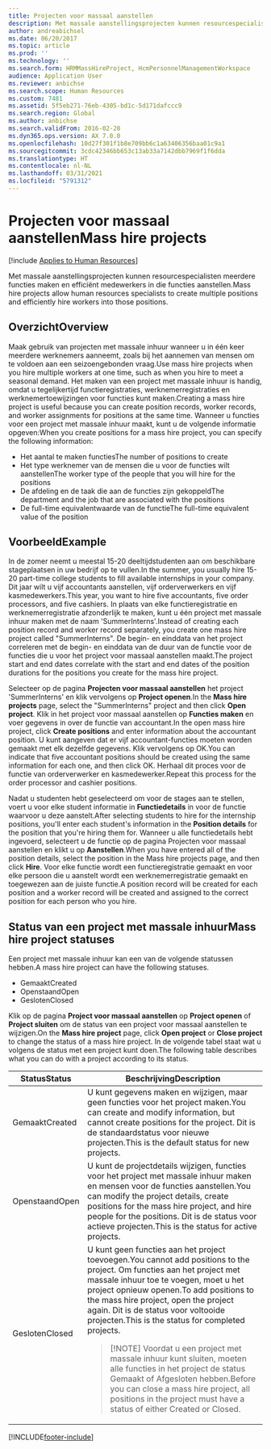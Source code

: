 ```yaml
---
title: Projecten voor massaal aanstellen
description: Met massale aanstellingsprojecten kunnen resourcespecialisten meerdere functies maken en efficiënt medewerkers in die functies aanstellen.
author: andreabichsel
ms.date: 06/20/2017
ms.topic: article
ms.prod: ''
ms.technology: ''
ms.search.form: HRMMassHireProject, HcmPersonnelManagementWorkspace
audience: Application User
ms.reviewer: anbichse
ms.search.scope: Human Resources
ms.custom: 7481
ms.assetid: 5f5eb271-76eb-4305-bd1c-5d171dafccc9
ms.search.region: Global
ms.author: anbichse
ms.search.validFrom: 2016-02-28
ms.dyn365.ops.version: AX 7.0.0
ms.openlocfilehash: 10d27f301f1b8e709bb6c1a63406356baa01c9a1
ms.sourcegitcommit: 3cdc42346bb653c13ab33a7142dbb7969f1f6dda
ms.translationtype: HT
ms.contentlocale: nl-NL
ms.lasthandoff: 03/31/2021
ms.locfileid: "5791312"
---
```

# <a name="mass-hire-projects"></a><span data-ttu-id="6a3e3-103">Projecten voor massaal aanstellen</span><span class="sxs-lookup"><span data-stu-id="6a3e3-103">Mass hire projects</span></span>

[!include [Applies to Human Resources](../includes/applies-to-hr.md)]



<span data-ttu-id="6a3e3-104">Met massale aanstellingsprojecten kunnen resourcespecialisten meerdere functies maken en efficiënt medewerkers in die functies aanstellen.</span><span class="sxs-lookup"><span data-stu-id="6a3e3-104">Mass hire projects allow human resources specialists to create multiple positions and efficiently hire workers into those positions.</span></span>

## <a name="overview"></a><span data-ttu-id="6a3e3-105">Overzicht</span><span class="sxs-lookup"><span data-stu-id="6a3e3-105">Overview</span></span>

<span data-ttu-id="6a3e3-106">Maak gebruik van projecten met massale inhuur wanneer u in één keer meerdere werknemers aanneemt, zoals bij het aannemen van mensen om te voldoen aan een seizoengebonden vraag.</span><span class="sxs-lookup"><span data-stu-id="6a3e3-106">Use mass hire projects when you hire multiple workers at one time, such as when you hire to meet a seasonal demand.</span></span> <span data-ttu-id="6a3e3-107">Het maken van een project met massale inhuur is handig, omdat u tegelijkertijd functieregistraties, werknemerregistraties en werknemertoewijzingen voor functies kunt maken.</span><span class="sxs-lookup"><span data-stu-id="6a3e3-107">Creating a mass hire project is useful because you can create position records, worker records, and worker assignments for positions at the same time.</span></span> <span data-ttu-id="6a3e3-108">Wanneer u functies voor een project met massale inhuur maakt, kunt u de volgende informatie opgeven:</span><span class="sxs-lookup"><span data-stu-id="6a3e3-108">When you create positions for a mass hire project, you can specify the following information:</span></span>

- <span data-ttu-id="6a3e3-109">Het aantal te maken functies</span><span class="sxs-lookup"><span data-stu-id="6a3e3-109">The number of positions to create</span></span>
- <span data-ttu-id="6a3e3-110">Het type werknemer van de mensen die u voor de functies wilt aanstellen</span><span class="sxs-lookup"><span data-stu-id="6a3e3-110">The worker type of the people that you will hire for the positions</span></span>
- <span data-ttu-id="6a3e3-111">De afdeling en de taak die aan de functies zijn gekoppeld</span><span class="sxs-lookup"><span data-stu-id="6a3e3-111">The department and the job that are associated with the positions</span></span>
- <span data-ttu-id="6a3e3-112">De full-time equivalentwaarde van de functie</span><span class="sxs-lookup"><span data-stu-id="6a3e3-112">The full-time equivalent value of the position</span></span>

## <a name="example"></a><span data-ttu-id="6a3e3-113">Voorbeeld</span><span class="sxs-lookup"><span data-stu-id="6a3e3-113">Example</span></span>

<span data-ttu-id="6a3e3-114">In de zomer neemt u meestal 15-20 deeltijdstudenten aan om beschikbare stageplaatsen in uw bedrijf op te vullen.</span><span class="sxs-lookup"><span data-stu-id="6a3e3-114">In the summer, you usually hire 15-20 part-time college students to fill available internships in your company.</span></span> <span data-ttu-id="6a3e3-115">Dit jaar wilt u vijf accountants aanstellen, vijf orderverwerkers en vijf kasmedewerkers.</span><span class="sxs-lookup"><span data-stu-id="6a3e3-115">This year, you want to hire five accountants, five order processors, and five cashiers.</span></span> <span data-ttu-id="6a3e3-116">In plaats van elke functieregistratie en werknemerregistratie afzonderlijk te maken, kunt u één project met massale inhuur maken met de naam 'SummerInterns'.</span><span class="sxs-lookup"><span data-stu-id="6a3e3-116">Instead of creating each position record and worker record separately, you create one mass hire project called "SummerInterns".</span></span> <span data-ttu-id="6a3e3-117">De begin- en einddata van het project correleren met de begin- en einddata van de duur van de functie voor de functies die u voor het project voor massaal aanstellen maakt.</span><span class="sxs-lookup"><span data-stu-id="6a3e3-117">The project start and end dates correlate with the start and end dates of the position durations for the positions you create for the mass hire project.</span></span>

<span data-ttu-id="6a3e3-118">Selecteer op de pagina **Projecten voor massaal aanstellen** het project 'SummerInterns' en klik vervolgens op **Project openen**.</span><span class="sxs-lookup"><span data-stu-id="6a3e3-118">In the **Mass hire projects** page, select the "SummerInterns" project and then click **Open project**.</span></span> <span data-ttu-id="6a3e3-119">Klik in het project voor massaal aanstellen op **Functies maken** en voer gegevens in over de functie van accountant.</span><span class="sxs-lookup"><span data-stu-id="6a3e3-119">In the open mass hire project, click **Create positions** and enter information about the accountant position.</span></span> <span data-ttu-id="6a3e3-120">U kunt aangeven dat er vijf accountant-functies moeten worden gemaakt met elk dezelfde gegevens. Klik vervolgens op OK.</span><span class="sxs-lookup"><span data-stu-id="6a3e3-120">You can indicate that five accountant positions should be created using the same information for each one, and then click OK.</span></span> <span data-ttu-id="6a3e3-121">Herhaal dit proces voor de functie van orderverwerker en kasmedewerker.</span><span class="sxs-lookup"><span data-stu-id="6a3e3-121">Repeat this process for the order processor and cashier positions.</span></span>

<span data-ttu-id="6a3e3-122">Nadat u studenten hebt geselecteerd om voor de stages aan te stellen, voert u voor elke student informatie in **Functiedetails** in voor de functie waarvoor u deze aanstelt.</span><span class="sxs-lookup"><span data-stu-id="6a3e3-122">After selecting students to hire for the internship positions, you'll enter each student's information in the **Position details** for the position that you're hiring them for.</span></span> <span data-ttu-id="6a3e3-123">Wanneer u alle functiedetails hebt ingevoerd, selecteert u de functie op de pagina Projecten voor massaal aanstellen en klikt u op **Aanstellen**.</span><span class="sxs-lookup"><span data-stu-id="6a3e3-123">When you have entered all of the position details, select the position in the Mass hire projects page, and then click **Hire**.</span></span> <span data-ttu-id="6a3e3-124">Voor elke functie wordt een functieregistratie gemaakt en voor elke persoon die u aanstelt wordt een werknemerregistratie gemaakt en toegewezen aan de juiste functie.</span><span class="sxs-lookup"><span data-stu-id="6a3e3-124">A position record will be created for each position and a worker record will be created and assigned to the correct position for each person who you hire.</span></span>

## <a name="mass-hire-project-statuses"></a><span data-ttu-id="6a3e3-125">Status van een project met massale inhuur</span><span class="sxs-lookup"><span data-stu-id="6a3e3-125">Mass hire project statuses</span></span>

<span data-ttu-id="6a3e3-126">Een project met massale inhuur kan een van de volgende statussen hebben.</span><span class="sxs-lookup"><span data-stu-id="6a3e3-126">A mass hire project can have the following statuses.</span></span>

- <span data-ttu-id="6a3e3-127">Gemaakt</span><span class="sxs-lookup"><span data-stu-id="6a3e3-127">Created</span></span>
- <span data-ttu-id="6a3e3-128">Openstaand</span><span class="sxs-lookup"><span data-stu-id="6a3e3-128">Open</span></span>
- <span data-ttu-id="6a3e3-129">Gesloten</span><span class="sxs-lookup"><span data-stu-id="6a3e3-129">Closed</span></span>

<span data-ttu-id="6a3e3-130">Klik op de pagina **Project voor massaal aanstellen** op **Project openen** of **Project sluiten** om de status van een project voor massaal aanstellen te wijzigen.</span><span class="sxs-lookup"><span data-stu-id="6a3e3-130">On the **Mass hire project** page, click **Open project** or **Close project** to change the status of a mass hire project.</span></span> <span data-ttu-id="6a3e3-131">In de volgende tabel staat wat u volgens de status met een project kunt doen.</span><span class="sxs-lookup"><span data-stu-id="6a3e3-131">The following table describes what you can do with a project according to its status.</span></span>

<table>
<thead>
<tr>
<th><span data-ttu-id="6a3e3-132">Status</span><span class="sxs-lookup"><span data-stu-id="6a3e3-132">Status</span></span></th>
<th><span data-ttu-id="6a3e3-133">Beschrijving</span><span class="sxs-lookup"><span data-stu-id="6a3e3-133">Description</span></span></th>
</tr>
</thead>
<tbody>
<tr>
<td><span data-ttu-id="6a3e3-134">Gemaakt</span><span class="sxs-lookup"><span data-stu-id="6a3e3-134">Created</span></span></td>
<td><span data-ttu-id="6a3e3-135">U kunt gegevens maken en wijzigen, maar geen functies voor het project maken.</span><span class="sxs-lookup"><span data-stu-id="6a3e3-135">You can create and modify information, but cannot create positions for the project.</span></span> <span data-ttu-id="6a3e3-136">Dit is de standaardstatus voor nieuwe projecten.</span><span class="sxs-lookup"><span data-stu-id="6a3e3-136">This is the default status for new projects.</span></span></td>
</tr>
<tr>
<td><span data-ttu-id="6a3e3-137">Openstaand</span><span class="sxs-lookup"><span data-stu-id="6a3e3-137">Open</span></span></td>
<td><span data-ttu-id="6a3e3-138">U kunt de projectdetails wijzigen, functies voor het project met massale inhuur maken en mensen voor de functies aanstellen.</span><span class="sxs-lookup"><span data-stu-id="6a3e3-138">You can modify the project details, create positions for the mass hire project, and hire people for the positions.</span></span> <span data-ttu-id="6a3e3-139">Dit is de status voor actieve projecten.</span><span class="sxs-lookup"><span data-stu-id="6a3e3-139">This is the status for active projects.</span></span></td>
</tr>
<tr>
<td><span data-ttu-id="6a3e3-140">Gesloten</span><span class="sxs-lookup"><span data-stu-id="6a3e3-140">Closed</span></span></td>
<td><span data-ttu-id="6a3e3-141">U kunt geen functies aan het project toevoegen.</span><span class="sxs-lookup"><span data-stu-id="6a3e3-141">You cannot add positions to the project.</span></span> <span data-ttu-id="6a3e3-142">Om functies aan het project met massale inhuur toe te voegen, moet u het project opnieuw openen.</span><span class="sxs-lookup"><span data-stu-id="6a3e3-142">To add positions to the mass hire project, open the project again.</span></span> <span data-ttu-id="6a3e3-143">Dit is de status voor voltooide projecten.</span><span class="sxs-lookup"><span data-stu-id="6a3e3-143">This is the status for completed projects.</span></span>
<blockquote>[!NOTE] <span data-ttu-id="6a3e3-144">Voordat u een project met massale inhuur kunt sluiten, moeten alle functies in het project de status Gemaakt of Afgesloten hebben.</span><span class="sxs-lookup"><span data-stu-id="6a3e3-144">Before you can close a mass hire project, all positions in the project must have a status of either Created or Closed.</span></span></blockquote>
</td>
</tr>
</tbody>
</table>


[!INCLUDE[footer-include](../includes/footer-banner.md)]